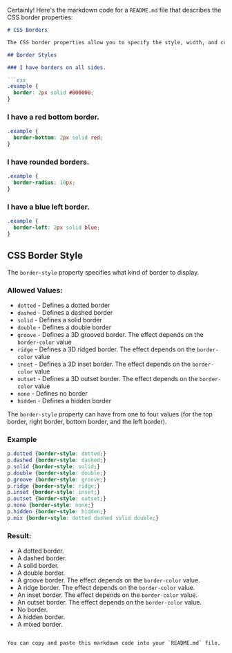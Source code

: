 Certainly! Here's the markdown code for a `README.md` file that describes the CSS border properties:

```markdown
# CSS Borders

The CSS border properties allow you to specify the style, width, and color of an element's border.

## Border Styles

### I have borders on all sides.

```css
.example {
  border: 2px solid #000000;
}
```

### I have a red bottom border.

```css
.example {
  border-bottom: 2px solid red;
}
```

### I have rounded borders.

```css
.example {
  border-radius: 10px;
}
```

### I have a blue left border.

```css
.example {
  border-left: 2px solid blue;
}
```

## CSS Border Style

The `border-style` property specifies what kind of border to display.

### Allowed Values:

- `dotted` - Defines a dotted border
- `dashed` - Defines a dashed border
- `solid` - Defines a solid border
- `double` - Defines a double border
- `groove` - Defines a 3D grooved border. The effect depends on the `border-color` value
- `ridge` - Defines a 3D ridged border. The effect depends on the `border-color` value
- `inset` - Defines a 3D inset border. The effect depends on the `border-color` value
- `outset` - Defines a 3D outset border. The effect depends on the `border-color` value
- `none` - Defines no border
- `hidden` - Defines a hidden border

The `border-style` property can have from one to four values (for the top border, right border, bottom border, and the left border).

### Example

```css
p.dotted {border-style: dotted;}
p.dashed {border-style: dashed;}
p.solid {border-style: solid;}
p.double {border-style: double;}
p.groove {border-style: groove;}
p.ridge {border-style: ridge;}
p.inset {border-style: inset;}
p.outset {border-style: outset;}
p.none {border-style: none;}
p.hidden {border-style: hidden;}
p.mix {border-style: dotted dashed solid double;}
```

### Result:

- A dotted border.
- A dashed border.
- A solid border.
- A double border.
- A groove border. The effect depends on the `border-color` value.
- A ridge border. The effect depends on the `border-color` value.
- An inset border. The effect depends on the `border-color` value.
- An outset border. The effect depends on the `border-color` value.
- No border.
- A hidden border.
- A mixed border.
```

You can copy and paste this markdown code into your `README.md` file.
